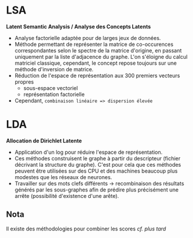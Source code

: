 # LSA 
**Latent Semantic Analysis / Analyse des Concepts Latents**

- Analyse factorielle adaptée pour de larges jeux de données.
- Méthode permettant de représenter la matrice de co-occurences correspondantes selon le spectre de la matrice d'origine, en passant uniquement par la liste d'adjacence du graphe. L'on s'éloigne du calcul matriciel classique, cependant, le concept repose toujours sur une méthode d'inversion de matrice.
- Réduction de l'espace de représentation aux 300 premiers vecteurs propres
    - sous-espace vectoriel
    - représentation factorielle
- Cependant, `combinaison linéaire => dispersion élevée`

# LDA
**Allocation de Dirichlet Latente**
- Application d'un log pour réduire l'espace de représentation.
- Ces méthodes construisent le graphe à partir du descripteur (fichier décrivant la structure du graphe). C'est pour cela que ces méthodes peuvent être utilisées sur des CPU et des machines beaucoup plus modestes que les réseaux de neurones.
- Travailler sur des mots clefs différents -> recombinaison des résultats générés par les sous-graphes afin de prédire plus précisément une arrête (possibilité d'existence d'une arête).

## Nota
Il existe des méthodologies pour combiner les scores
*cf. plus tard*